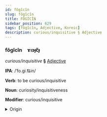 ```yaml
---
id: fôgîcîn
slug: fôgîcîn
title: FÔGÎCÎN
sidebar_position: 629
tags: [fôgîcîn, Adjective, Koreic]
description: curious/inquisitive § Adjective
---
```


### fôgîcîn&emsp;<span kind="abugida">ɤıꜿɟꞇ̃ɟ</span>

*curious/inquisitive* **§** [Adjective](../../tags/Adjective)

**IPA**: /ˈfo.gi.t͡ɕin/

**Verb**: to be curious/inquisitive

**Noun**: curiosity/inquisitiveness

**Modifier**: curious/inquisitive

<details>
    <summary>Origin</summary>
    Korean 호기심 hogisim [ˈɸʷo̞(ː)ɡiɕʰim]<br/>
    <em>Koreic Language Family</em>
</details>